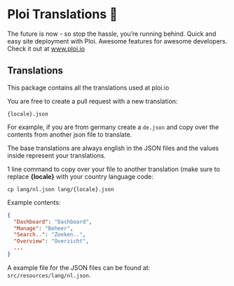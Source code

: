 # Ploi Translations 🚀

The future is now - so stop the hassle, you’re running behind. Quick and easy site deployment with Ploi. Awesome features for awesome developers. Check it out at www.ploi.io

## Translations

This package contains all the translations used at ploi.io

You are free to create a pull request with a new translation:

`{locale}.json`

For example, if you are from germany create a `de.json` and copy over the contents from another json file to translate.

The base translations are always english in the JSON files and the values inside represent your translations.

1 line command to copy over your file to another translation (make sure to replace **{locale}** with your country language code:

`cp lang/nl.json lang/{locale}.json`

Example contents:
```json
{
  "Dashboard": "Dashboard",
  "Manage": "Beheer",
  "Search..": "Zoeken..",
  "Overview": "Overzicht",
  ...
}
```

A example file for the JSON files can be found at: `src/resources/lang/nl.json`.
